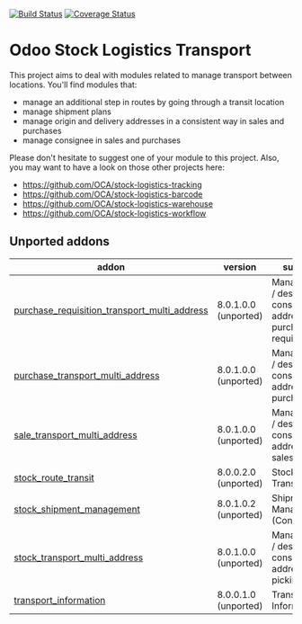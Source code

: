 [![Build Status](https://travis-ci.org/OCA/stock-logistics-transport.svg?branch=10.0)](https://travis-ci.org/OCA/stock-logistics-transport)
[![Coverage Status](https://img.shields.io/coveralls/OCA/stock-logistics-transport.svg)](https://coveralls.io/r/OCA/stock-logistics-transport?branch=10.0)

Odoo Stock Logistics Transport
==============================

This project aims to deal with modules related to manage transport between locations. You'll find modules that:

 - manage an additional step in routes by going through a transit location
 - manage shipment plans
 - manage origin and delivery addresses in a consistent way in sales and purchases
 - manage consignee in sales and purchases

Please don't hesitate to suggest one of your module to this project. Also, you may want to have a look on those other projects here:

 - https://github.com/OCA/stock-logistics-tracking
 - https://github.com/OCA/stock-logistics-barcode
 - https://github.com/OCA/stock-logistics-warehouse
 - https://github.com/OCA/stock-logistics-workflow

[//]: # (addons)

Unported addons
---------------
addon | version | summary
--- | --- | ---
[purchase_requisition_transport_multi_address](purchase_requisition_transport_multi_address/) | 8.0.1.0.0 (unported) | Manage origin / destination / consignee addresses on purchase requisitions
[purchase_transport_multi_address](purchase_transport_multi_address/) | 8.0.1.0.0 (unported) | Manage origin / destination / consignee addresses on purchases
[sale_transport_multi_address](sale_transport_multi_address/) | 8.0.1.0.0 (unported) | Manage origin / destination / consignee addresses on sales
[stock_route_transit](stock_route_transit/) | 8.0.0.2.0 (unported) | Stock Routes Transit
[stock_shipment_management](stock_shipment_management/) | 8.0.1.0.2 (unported) | Shipment Management (Consignment)
[stock_transport_multi_address](stock_transport_multi_address/) | 8.0.1.0.0 (unported) | Manage origin / destination / consignee addresses on pickings
[transport_information](transport_information/) | 8.0.0.1.0 (unported) | Transport Information

[//]: # (end addons)
